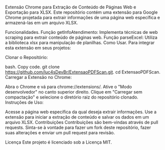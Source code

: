Extensão Chrome para Extração de Conteúdo de Páginas Web e Exportação para XLSX.
Este repositório contém uma extensão para Google Chrome projetada para extrair informações de uma página web específica e armazená-las em um arquivo XLSX.

Funcionalidades.
Função getInfoAtendimento: Implementa técnicas de web scraping para extrair conteúdo de páginas web.
Função parseExcel: Utiliza a biblioteca xlsx para manipulação de planilhas.
Como Usar.
Para integrar esta extensão em seus projetos:

Clonar o Repositório:

bash.
Copy code.
git clone https://github.com/luc4sDevBr/ExtensaoPDFScan.git.
cd ExtensaoPDFScan.
Carregar a Extensão no Chrome:

Abra o Chrome e vá para chrome://extensions/.
Ative o "Modo desenvolvedor" no canto superior direito.
Clique em "Carregar sem compactação" e selecione o diretório raiz do repositório clonado.
Instruções de Uso:

Acesse a página web específica da qual deseja extrair informações.
Use a extensão para iniciar a extração de conteúdo e salvar os dados em um arquivo XLSX.
Contribuições
Contribuições são bem-vindas através de pull requests. Sinta-se à vontade para fazer um fork deste repositório, fazer suas alterações e enviar um pull request para revisão.

Licença
Este projeto é licenciado sob a Licença MIT.

